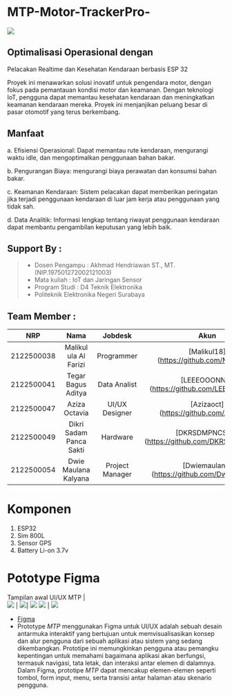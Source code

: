 # MTP-Motor-TrackerPro-
<img src = "Asset/Logo MTP.jpeg">

## Optimalisasi Operasional dengan
Pelacakan Realtime dan Kesehatan
Kendaraan berbasis ESP 32

Proyek ini menawarkan solusi inovatif untuk pengendara motor, dengan fokus pada pemantauan kondisi motor dan keamanan. Dengan teknologi IoT, pengguna dapat memantau kesehatan kendaraan dan meningkatkan keamanan kendaraan mereka. Proyek ini menjanjikan peluang besar di pasar otomotif yang terus berkembang.

## Manfaat
a. Efisiensi Operasional: Dapat memantau rute kendaraan, mengurangi waktu idle, dan mengoptimalkan penggunaan bahan bakar.

b. Pengurangan Biaya: mengurangi biaya perawatan dan konsumsi bahan bakar.

c. Keamanan Kendaraan: Sistem pelacakan dapat memberikan peringatan jika terjadi penggunaan kendaraan di luar jam kerja atau penggunaan yang tidak sah. 

d. Data Analitik: Informasi lengkap tentang riwayat penggunaan kendaraan dapat membantu pengambilan keputusan yang lebih baik.

## Support By :
>- Dosen Pengampu : Akhmad Hendriawan ST., MT. (NIP.197501272002121003)
>- Mata kuliah : IoT dan Jaringan Sensor
>- Program Studi : D4 Teknik Elektronika
>- Politeknik Elektronika Negeri Surabaya<br>

## Team Member :
|      NRP      |       Nama      |    Jobdesk    |   Akun |
| :-----------:|:----------------:| :------------:| :-----:|
| 2122500038    | Malikul ula Al Farizi  | Programmer       | [Malikul18] (https://github.com/Malikul18)
| 2122500041    | Tegar Bagus Aditya         |   Data Analist  | [LEEEOOONNN] (https://github.com/LEEEOOONNN)
| 2122500047    | Aziza Octavia         |    UI/UX Designer      | [Azizaoct] (https://github.com/Azizaoct)
| 2122500049    | Dikri Sadam Panca Sakti                | Hardware | [DKRSDMPNCSKT] (https://github.com/DKRSDMPNCSKT)
| 2122500054    | Dwie Maulana Kalyana               | Project Manager     | [Dwiemaulana] (https://github.com/Dwiemaulana)


# Komponen
1. ESP32
2. Sim 800L
3. Sensor GPS
4. Battery Li-on 3.7v

# Pototype Figma
Tampilan awal UI/UX MTP      |   
<img src = "Dokumentasi/home.png"> | <img src = "Dokumentasi/Register blank.png">| <img src = "Dokumentasi/Register.png">
<img src = "Dokumentasi/Log in blank.png"> | <img src = "Dokumentasi/Log in.png">
- [Figma](https://www.figma.com/design/K79DKEpYAUl1oy9ZEVzn8G/Prototyping-in-Figma?node-id=0-1&node-type=canvas&t=O9agAbHADH6BsXUb-0)
- Prototype *MTP* menggunakan Figma untuk UI/UX adalah sebuah desain antarmuka interaktif yang bertujuan untuk memvisualisasikan konsep dan alur pengguna dari sebuah aplikasi atau sistem yang sedang dikembangkan. Prototipe ini memungkinkan pengguna atau pemangku kepentingan untuk memahami bagaimana aplikasi akan berfungsi, termasuk navigasi, tata letak, dan interaksi antar elemen di dalamnya. Dalam Figma, prototipe *MTP* dapat mencakup elemen-elemen seperti tombol, form input, menu, serta transisi antar halaman atau skenario pengguna.

